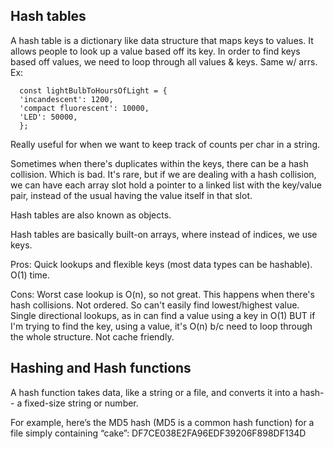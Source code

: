 ## Hash tables 

A hash table is a dictionary like data structure that maps keys to values. It allows people to look up a value based off its key. 
    In order to find keys based off values, we need to loop through all values & keys. Same w/ arrs. Ex:

      const lightBulbToHoursOfLight = {
      'incandescent': 1200,
      'compact fluorescent': 10000,
      'LED': 50000,
      };
    

Really useful for when we want to keep track of counts per char in a string. 

Sometimes when there's duplicates within the keys, there can be a hash collision. Which is bad. It's rare, but if we are dealing with a hash collision, we can have each array slot hold a pointer to a linked list with the key/value pair, instead of the usual having the value itself in that slot. 

Hash tables are also known as objects. 

Hash tables are basically built-on arrays, where instead of indices, we use keys. 

Pros: Quick lookups and flexible keys (most data types can be hashable). O(1) time. 

Cons: 
Worst case lookup is O(n), so not great. This happens when there's hash collisions. 
Not ordered. So can't easily find lowest/highest value. 
Single directional lookups, as in can find a value using a key in O(1) BUT if I'm trying to find the key, using a value, it's O(n) b/c need to loop through the whole structure. 
Not cache friendly. 



## Hashing and Hash functions 

A hash function takes data, like a string or a file, and converts it into a hash-- a fixed-size string or number. 

For example, here’s the MD5 hash (MD5 is a common hash function) for a file simply containing “cake”:
  DF7CE038E2FA96EDF39206F898DF134D
  